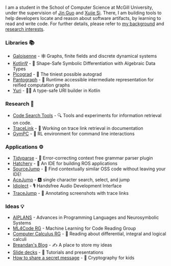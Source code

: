 I am a student in the School of Computer Science at McGill University, under the supervision of [Jin Guo](https://www.cs.mcgill.ca/~jguo/) and [Xujie Si](https://www.cs.mcgill.ca/~xsi/). There, I am building tools to help developers locate and reason about software artifacts, by learning to read and write code. For further details, please refer to [my background](paperwork/cv/cv.pdf) and [research interests](paperwork/comp_exam_v2/literature_review.pdf).

### Libraries :books:

- [Galoisenne](https://github.com/breandan/galoisenne) - :spider_web: Graphs, finite fields and discrete dynamical systems
- [Kotlin∇](https://github.com/breandan/kotlingrad) - 🧩 Shape-Safe Symbolic Differentiation with Algebraic Data Types
- [Picograd](https://github.com/breandan/picograd) - 🦠 The tiniest possible autograd
- [Pantograph](https://github.com/breandan/pantograph) - :triangular_ruler: Runtime accessible intermediate representation for reified computation graphs
- [Yuri](https://github.com/breandan/yuri) - :man_astronaut: A type-safe URI builder in Kotlin

### Research :microscope:

- [Code Search Tools](https://github.com/breandan/gym-fs) - :mag: Tools and experiments for information retrieval on code.
- [TraceLink](https://github.com/breandan/tracelink/blob/master/latex/comp762/sample-authordraft.pdf) - :link: Working on trace link retrieval in documentation
- [GymPC](https://github.com/breandan/gym-pc) - :shell: RL environment for command line interactions

### Applications :gear:

- [Tidyparse](https://github.com/breandan/tidyparse) - :broom: Error-correcting context free grammar parser plugin
- [Hatchery](https://github.com/duckietown/hatchery) - :hatching_chick: An IDE for building ROS applications
- [SourceJump](https://github.com/acejump/SourceJump) - :card_index: Find contextually similar OSS code without leaving your IDE!
- [AceJump](https://github.com/acejump/AceJump) - :a: single character search, select, and jump
- [Idiolect](https://github.com/openasr/idiolect) - :studio_microphone: Handsfree Audio Development Interface
- [TraceJump](https://github.com/acejump/tracejump) - :camera_flash: Annotating screenshots with trace links

### Ideas :bulb:

- [AIPLANS](https://aiplans.github.io) - Advances in Programming Languages and Neurosymbolic Systems
- [ML4Code RG](https://ml4code-mtl.github.io/) - Machine Learning for Code Reading Group
- [Computer Calculus RG](https://compcalc.github.io) - 🧮 Reading about differential, integral and logical calculi
- [Breandan's Blog](https://breandan.github.io) - :writing_hand: A place to store my ideas
- [Slide decks](https://speakerdeck.com/breandan/) - :loudspeaker: Tutorials and presentations
- [How to share a secret message](https://github.com/breandan/crypto-koans) - :lock_with_ink_pen: Cryptography for kids
